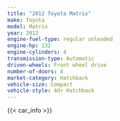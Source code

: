 ```yaml
---
title: "2012 Toyota Matrix"
make: Toyota
model: Matrix
year: 2012
engine-fuel-type: regular unleaded
engine-hp: 132
engine-cylinders: 4
transmission-type: Automatic
driven-wheels: Front wheel drive
number-of-doors: 4
market-category: Hatchback
vehicle-size: Compact
vehicle-style: 4dr Hatchback
---
```


{{< car_info >}}
